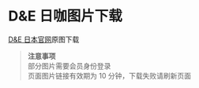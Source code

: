 # D&E 日咖图片下载
[D&E 日本官网](https://superjunior-dne.jp/group/photo)原图下载

> **注意事项**  
> 部分图片需要会员身份登录  
> 页面图片链接有效期为 10 分钟，下载失败请刷新页面
